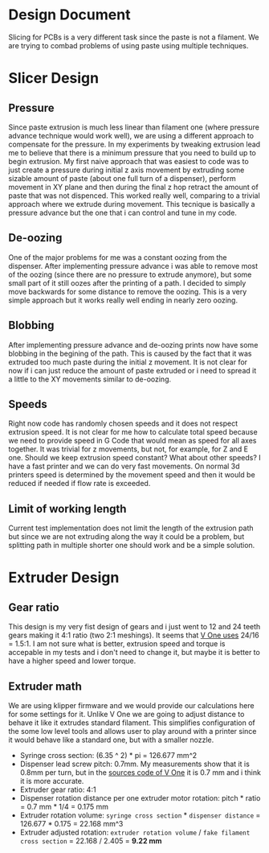 # Design Document
Slicing for PCBs is a very different task since the paste is not a filament. We are trying to combad problems of using paste using multiple techniques.

# Slicer Design
## Pressure
Since paste extrusion is much less linear than filament one (where pressure advance technique would work well), we are using a different approach to compensate for the pressure. In my experiments by tweaking extrusion lead me to believe that there is a minimum pressure that you need to build up to begin extrusion. My first naive approach that was easiest to code was to just create a pressure during initial z axis movement by extruding some sizable amount of paste (about one full turn of a dispenser), perform movement in XY plane and then during the final z hop retract the amount of paste that was not dispenced. This worked really well, comparing to a trivial approach where we extrude during movement. This tecnique is basically a pressure advance but the one that i can control and tune in my code.

## De-oozing
One of the major problems for me was a constant oozing from the dispenser. After implementing pressure advance i was able to remove most of the oozing (since there are no pressure to extrude anymore), but some small part of it still oozes after the printing of a path. I decided to simply move backwards for some distance to remove the oozing. This is a very simple approach but it works really well ending in nearly zero oozing.

## Blobbing
After implementing pressure advance and de-oozing prints now have some blobbing in the begining of the path. This is caused by the fact that it was extruded too much paste during the initial z movement. It is not clear for now if i can just reduce the amount of paste extruded or i need to spread it a little to the XY movements similar to de-oozing.

## Speeds
Right now code has randomly chosen speeds and it does not respect extrusion speed. It is not clear for me how to calculate total speed because we need to provide speed in G Code that would mean as speed for all axes together. It was trivial for z movements, but not, for example, for Z and E one. Should we keep extrusion speed constant? What about other speeds? I have a fast printer and we can do very fast movements. On normal 3d printers speed is determined by the movement speed and then it would be reduced if needed if flow rate is exceeded.

## Limit of working length
Current test implementation does not limit the length of the extrusion path but since we are not extruding along the way it could be a problem, but splitting path in multiple shorter one should work and be a simple solution.

# Extruder Design

## Gear ratio
This design is my very fist design of gears and i just went to 12 and 24 teeth gears making it 4:1 ratio (two 2:1 meshings). It seems that [V One uses](https://github.com/VolteraInc/v-one-marlin/blob/acad305bb86d41d31a7a733d18bbb7c3e31962e1/Marlin/Configuration.h#L186) 24/16 = 1.5:1. I am not sure what is better, extrusion speed and torque is accepable in my tests and i don't need to change it, but maybe it is better to have a higher speed and lower torque.

## Extruder math
We are using klipper firmware and we would provide our calculations here for some settings for it. Unlike V One we are going to adjust distance to behave it like it extrudes standard filament. This simplifies configuration of the some low level tools and allows user to play around with a printer since it would behave like a standard one, but with a smaller nozzle.

- Syringe cross section: (6.35 ^ 2) * pi = 126.677 mm^2
- Dispenser lead screw pitch: 0.7mm. My measurements show that it is 0.8mm per turn, but in the [sources code of V One](https://github.com/VolteraInc/v-one-marlin/blob/acad305bb86d41d31a7a733d18bbb7c3e31962e1/Marlin/Configuration.h#L186) it is 0.7 mm and i think it is more accurate.
- Extruder gear ratio: 4:1
- Dispenser rotation distance per one extruder motor rotation: pitch * ratio = 0.7 mm * 1/4 = 0.175 mm
- Extruder rotation volume: `syringe cross section` * `dispenser distance` = 126.677 * 0.175 = 22.168 mm^3
- Extruder adjusted rotation: `extruder rotation volume` / `fake filament cross section` = 22.168 / 2.405 = **9.22 mm**